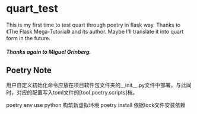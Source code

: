 # quart_test
This is my first time to test quart through poetry in flask way.
Thanks to 《The Flask Mega-Tutorial》 and its author. Maybe I'll translate it into quart form in the future.
##### Thanks again to Miguel Grinberg.

## Poetry Note
用户自定义初始化命令应放在项目软件包文件夹的__init__.py文件中部署，与此同时，对应的配置写入toml文件的[tool.poetry.scripts]档。

poetry env use python 构筑新虚拟环境
poetry install 依据lock文件安装依赖
